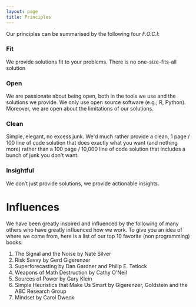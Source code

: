 ```yaml
---
layout: page
title: Principles
---
```


Our principles can be summarised by the following four *F.O.C.I*:

### Fit

We provide solutions fit to your problems. There is no one-size-fits-all solution

### Open

We are passionate about being open, both in the tools we use and the solutions we provide. We only use open source software (e.g.; R, Python). Moreover, we are open about the limitations of our solutions.

### Clean

Simple, elegant, no excess junk. We'd much rather provide a clean, 1 page / 100 line of code solution that does exactly what you want (and nothing more) rather than a 100 page / 10,000 line of code solution that includes a bunch of junk you don't want.

### Insightful

We don’t just provide solutions, we provide actionable insights.

# Influences

We have been greatly inspired and influenced by the following of many others who have greatly influenced how we work. To give you an idea of where we come from, here is a list of our top 10 favorite (non programming) books:

1. The Signal and the Noise by Nate Silver
2. Risk Savvy by Gerd Gigerenzer
3. Superforecasting by Dan Gardner and Philip E. Tetlock
4. Weapons of Math Destruction by Cathy O'Neil
5. Sources of Power by Gary Klein
6. Simple Heuristics that Make Us Smart by Gigerenzer, Goldstein and the ABC Research Group
7. Mindset by Carol Dweck

